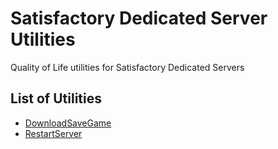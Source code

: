 # Satisfactory Dedicated Server Utilities
Quality of Life utilities for Satisfactory Dedicated Servers

## List of Utilities
* [DownloadSaveGame](DownloadSaveGame/README.md#downloadsavegame)
* [RestartServer](RestartServer/README.md#restartserver)
